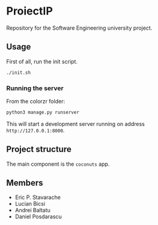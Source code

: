 # ProiectIP

Repository for the Software Engineering university project.

## Usage

First of all, run the init script.
```bash
./init.sh
```

### Running the server
From the colorzr folder:
```bash
python3 manage.py runserver
```

This will start a development server running on address `http://127.0.0.1:8000`.

## Project structure
The main component is the `coconuts` app.

## Members

- Eric P. Stavarache
- Lucian Bicsi
- Andrei Baltatu
- Daniel Posdarascu


